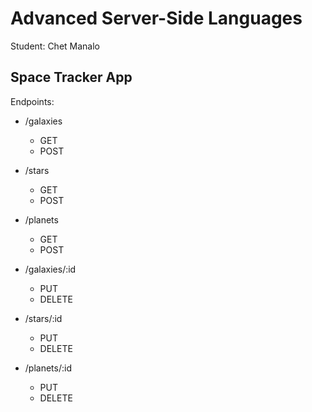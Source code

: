 # Advanced Server-Side Languages
Student: Chet Manalo

## Space Tracker App

Endpoints:

- /galaxies
  - GET
  - POST
- /stars
  - GET
  - POST
- /planets
  - GET
  - POST

- /galaxies/:id
  - PUT
  - DELETE
- /stars/:id
  - PUT
  - DELETE
- /planets/:id
  - PUT
  - DELETE